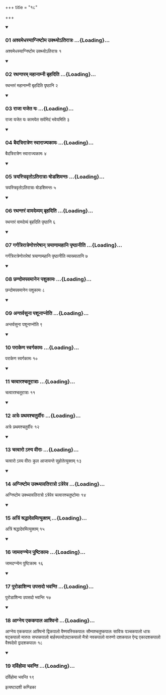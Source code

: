 +++
title = "१८"

+++

<div class="js_include" includetitle="true" newlevelforh1="3" unfilled="" url="/vedAH_yajuH/taittirIyam/sUtram/ApastambaH/shrautam/vishvAsa-prastutiH/22/18/01_ashvamedhasyAgniShToma_ukthyo-tirAtraH.md">
<details open><summary><h3>01 अश्वमेधस्याग्निष्टोम उक्थ्योऽतिरात्रः ...{Loading}...</h3></summary>

अश्वमेधस्याग्निष्टोम उक्थ्योऽतिरात्रः १
</details>
</div>


<div class="js_include" includetitle="true" newlevelforh1="3" unfilled="" url="/vedAH_yajuH/taittirIyam/sUtram/ApastambaH/shrautam/vishvAsa-prastutiH/22/18/02_rathantaram_mahAnAmnI_bRhaditi.md">
<details open><summary><h3>02 रथन्तरम् महानाम्नी बृहदिति ...{Loading}...</h3></summary>

रथन्तरं महानाम्नी बृहदिति पृष्ठानि २
</details>
</div>


<div class="js_include" includetitle="true" newlevelforh1="3" unfilled="" url="/vedAH_yajuH/taittirIyam/sUtram/ApastambaH/shrautam/vishvAsa-prastutiH/22/18/03_rAjA_yajeta_yaH.md">
<details open><summary><h3>03 राजा यजेत यः ...{Loading}...</h3></summary>

राजा यजेत यः कामयेत सर्वमिदं भवेयमिति ३
</details>
</div>


<div class="js_include" includetitle="true" newlevelforh1="3" unfilled="" url="/vedAH_yajuH/taittirIyam/sUtram/ApastambaH/shrautam/vishvAsa-prastutiH/22/18/04_baidatrirAtreNa_svArAjyakAmaH.md">
<details open><summary><h3>04 बैदत्रिरात्रेण स्वाराज्यकामः ...{Loading}...</h3></summary>

बैदत्रिरात्रेण स्वाराज्यकामः ४
</details>
</div>


<div class="js_include" includetitle="true" newlevelforh1="3" unfilled="" url="/vedAH_yajuH/taittirIyam/sUtram/ApastambaH/shrautam/vishvAsa-prastutiH/22/18/05_trayastrivRto-tirAtrAH_ShoDashimantaH.md">
<details open><summary><h3>05 त्रयस्त्रिवृतोऽतिरात्राः षोडशिमन्तः ...{Loading}...</h3></summary>

त्रयस्त्रिवृतोऽतिरात्राः षोडशिमन्तः ५
</details>
</div>


<div class="js_include" includetitle="true" newlevelforh1="3" unfilled="" url="/vedAH_yajuH/taittirIyam/sUtram/ApastambaH/shrautam/vishvAsa-prastutiH/22/18/06_rathantaraM_vAmadevyam_bRhaditi.md">
<details open><summary><h3>06 रथन्तरं वामदेव्यम् बृहदिति ...{Loading}...</h3></summary>

रथन्तरं वामदेव्यं बृहदिति पृष्ठानि ६
</details>
</div>


<div class="js_include" includetitle="true" newlevelforh1="3" unfilled="" url="/vedAH_yajuH/taittirIyam/sUtram/ApastambaH/shrautam/vishvAsa-prastutiH/22/18/07_gargatrirAtreNottareShAn_trayANAmahAni_pRShThAnIti.md">
<details open><summary><h3>07 गर्गत्रिरात्रेणोत्तरेषान् त्रयाणामहानि पृष्ठानीति ...{Loading}...</h3></summary>

गर्गत्रिरात्रेणोत्तरेषां त्रयाणामहानि पृष्ठानीति व्याख्यातानि ७
</details>
</div>


<div class="js_include" includetitle="true" newlevelforh1="3" unfilled="" url="/vedAH_yajuH/taittirIyam/sUtram/ApastambaH/shrautam/vishvAsa-prastutiH/22/18/08_ChandomapavamAnena_pashukAmaH.md">
<details open><summary><h3>08 छन्दोमपवमानेन पशुकामः ...{Loading}...</h3></summary>

छन्दोमपवमानेन पशुकामः ८
</details>
</div>


<div class="js_include" includetitle="true" newlevelforh1="3" unfilled="" url="/vedAH_yajuH/taittirIyam/sUtram/ApastambaH/shrautam/vishvAsa-prastutiH/22/18/09_antarvasunA_pashUnApnoti.md">
<details open><summary><h3>09 अन्तर्वसुना पशूनाप्नोति ...{Loading}...</h3></summary>

अन्तर्वसुना पशूनाप्नोति ९
</details>
</div>


<div class="js_include" includetitle="true" newlevelforh1="3" unfilled="" url="/vedAH_yajuH/taittirIyam/sUtram/ApastambaH/shrautam/vishvAsa-prastutiH/22/18/10_parAkeNa_svargakAmaH.md">
<details open><summary><h3>10 पराकेण स्वर्गकामः ...{Loading}...</h3></summary>

पराकेण स्वर्गकामः १०
</details>
</div>


<div class="js_include" includetitle="true" newlevelforh1="3" unfilled="" url="/vedAH_yajuH/taittirIyam/sUtram/ApastambaH/shrautam/vishvAsa-prastutiH/22/18/11_chatvArashchatUrAtrAH.md">
<details open><summary><h3>11 चत्वारश्चतूरात्राः ...{Loading}...</h3></summary>

चत्वारश्चतूरात्राः ११
</details>
</div>


<div class="js_include" includetitle="true" newlevelforh1="3" unfilled="" url="/vedAH_yajuH/taittirIyam/sUtram/ApastambaH/shrautam/vishvAsa-prastutiH/22/18/12_atreH_prathamashchaturvIraH.md">
<details open><summary><h3>12 अत्रेः प्रथमश्चतुर्वीरः ...{Loading}...</h3></summary>

अत्रेः प्रथमश्चतुर्वीरः १२
</details>
</div>


<div class="js_include" includetitle="true" newlevelforh1="3" unfilled="" url="/vedAH_yajuH/taittirIyam/sUtram/ApastambaH/shrautam/vishvAsa-prastutiH/22/18/13_chatvAro.asya_vIrAH.md">
<details open><summary><h3>13 चत्वारो ऽस्य वीराः ...{Loading}...</h3></summary>

चत्वारो ऽस्य वीराः कुल आजायन्ते सुहोतेत्युक्तम् १३
</details>
</div>


<div class="js_include" includetitle="true" newlevelforh1="3" unfilled="" url="/vedAH_yajuH/taittirIyam/sUtram/ApastambaH/shrautam/vishvAsa-prastutiH/22/18/14_agniShToma_ukthyAvatirAtro.atrereva.md">
<details open><summary><h3>14 अग्निष्टोम उक्थ्यावतिरात्रो ऽत्रेरेव ...{Loading}...</h3></summary>

अग्निष्टोम उक्थ्यावतिरात्रो ऽत्रेरेव चत्वारश्चतुष्टोमाः १४
</details>
</div>


<div class="js_include" includetitle="true" newlevelforh1="3" unfilled="" url="/vedAH_yajuH/taittirIyam/sUtram/ApastambaH/shrautam/vishvAsa-prastutiH/22/18/15_atriM_shraddhAdevamityuktam.md">
<details open><summary><h3>15 अत्रिं श्रद्धादेवमित्युक्तम् ...{Loading}...</h3></summary>

अत्रिं श्रद्धादेवमित्युक्तम् १५
</details>
</div>


<div class="js_include" includetitle="true" newlevelforh1="3" unfilled="" url="/vedAH_yajuH/taittirIyam/sUtram/ApastambaH/shrautam/vishvAsa-prastutiH/22/18/16_jAmadagnyena_puShTikAmaH.md">
<details open><summary><h3>16 जामदग्न्येन पुष्टिकामः ...{Loading}...</h3></summary>

जामदग्न्येन पुष्टिकामः १६
</details>
</div>


<div class="js_include" includetitle="true" newlevelforh1="3" unfilled="" url="/vedAH_yajuH/taittirIyam/sUtram/ApastambaH/shrautam/vishvAsa-prastutiH/22/18/17_puroDAshinya_upasado_bhavanti.md">
<details open><summary><h3>17 पुरोडाशिन्य उपसदो भवन्ति ...{Loading}...</h3></summary>

पुरोडाशिन्य उपसदो भवन्ति १७
</details>
</div>


<div class="js_include" includetitle="true" newlevelforh1="3" unfilled="" url="/vedAH_yajuH/taittirIyam/sUtram/ApastambaH/shrautam/vishvAsa-prastutiH/22/18/18_Agneya_ekakapAla_Ashvino.md">
<details open><summary><h3>18 आग्नेय एककपाल आश्विनो ...{Loading}...</h3></summary>

आग्नेय एककपाल आश्विनो द्विकपालो वैष्णवस्त्रिकपालः सौम्यश्चतुष्कपालः सावित्रः पञ्चकपालो धात्रः षट्कपालो मारुतः सप्तकपालो बार्हस्पत्योऽष्टाकपालो मैत्रो नवकपालो वारुणो दशकपाल ऐन्द्र एकादशकपालो वैश्वदेवो द्वादशकपालः १८
</details>
</div>


<div class="js_include" includetitle="true" newlevelforh1="3" unfilled="" url="/vedAH_yajuH/taittirIyam/sUtram/ApastambaH/shrautam/vishvAsa-prastutiH/22/18/19_darvihomA_bhavanti.md">
<details open><summary><h3>19 दर्विहोमा भवन्ति ...{Loading}...</h3></summary>

दर्विहोमा भवन्ति १९
</details>
</div>



  
इत्यष्टादशी कण्डिका 
